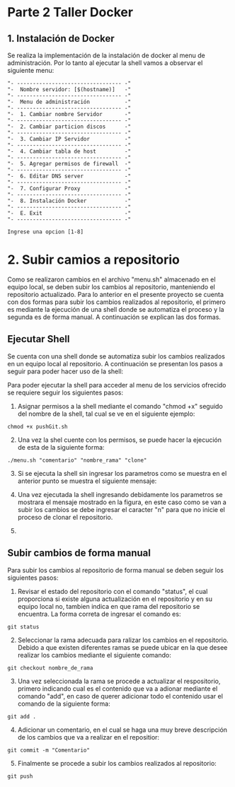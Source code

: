 # Parte 2 Taller Docker


## 1. Instalación de Docker

Se realiza la implementación de la instalación de docker al menu de administración. Por lo tanto al ejecutar la shell vamos a observar el siguiente menu:

```
"- --------------------------------- -"
"-  Nombre servidor: [$(hostname)]   -"
"- --------------------------------- -"
"-  Menu de administración           -"
"- --------------------------------- -"
"-  1. Cambiar nombre Servidor       -"
"- --------------------------------- -"
"-  2. Cambiar particion discos      -"
"- --------------------------------- -"
"-  3. Cambiar IP Servidor           -"
"- --------------------------------- -"
"-  4. Cambiar tabla de host         -"
"- --------------------------------- -"
"-  5. Agregar permisos de firewall  -"
"- --------------------------------- -"
"-  6. Editar DNS server             -"
"- --------------------------------- -"
"-  7. Configurar Proxy              -"
"- --------------------------------- -"
"-  8. Instalación Docker            -"
"- --------------------------------- -"
"-  E. Exit                          -"
"- --------------------------------- -"

Ingrese una opcion [1-8]
```

# 2. Subir camios a repositorio

Como se realizaron cambios en el archivo "menu.sh" almacenado en el equipo local, se deben subir los cambios al repositorio, manteniendo el repositorio actualizado. Para lo anterior en el presente proyecto se cuenta con dos formas para subir los cambios realizados al repositorio, el primero es mediante la ejecución de una shell donde se automatiza el proceso y la segunda es de forma manual. A continuación se explican las dos formas.

## Ejecutar Shell

Se cuenta con una shell donde se automatiza subir los cambios realizados en un equipo local al repositorio. A continuación se presentan los pasos a seguir para poder hacer uso de la shell:

Para poder ejecutar la shell para acceder al menu de los servicios ofrecido se requiere seguir los siguientes pasos:

1. Asignar permisos a la shell mediante el comando "chmod +x" seguido del nombre de la shell, tal cual se ve en el siguiente ejemplo:

```
chmod +x pushGit.sh
```

2. Una vez la shel cuente con los permisos, se puede hacer la ejecución de esta de la siguiente forma:

```
./menu.sh "comentario" "nombre_rama" "clone"
```
3. Si se ejecuta la shell sin ingresar los parametros como se muestra en el anterior punto se muestra el siguiente mensaje:

4. Una vez ejecutada la shell ingresando debidamente los parametros se mostrara el mensaje mostrado en la figura, en este caso como se van a subir los cambios se debe ingresar el caracter "n" para que no inicie el proceso de clonar el repositorio.

5. 


## Subir cambios de forma manual

Para subir los cambios al repositorio de forma manual se deben seguir los siguientes pasos:

1. Revisar el estado del repositorio con el comando "status", el cual proporciona si existe alguna actualización en el repositorio y en su equipo local no, tambien indica en que rama del repositorio se encuentra. La forma correta de ingresar el comando es:

```
git status
```

2. Seleccionar la rama adecuada para ralizar los cambios en el repositorio. Debido a que existen diferentes ramas se puede ubicar en la que desee realizar los cambios mediante el siguiente comando:

```
git checkout nombre_de_rama
```
 
3. Una vez seleccionada la rama se procede a actualizar el respositorio, primero indicando cual es el contenido que va a adionar mediante el comando "add", en caso de querer adicionar todo el contenido usar el comando de la siguiente forma:

```
git add .
```

4. Adicionar un comentario, en el cual se haga una muy breve descripción de los cambios que va a realizar en el repositior:

```
git commit -m "Comentario"
```

5. Finalmente se procede a subir los cambios realizados al repositorio:

```
git push
```
